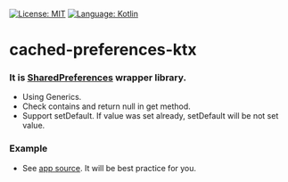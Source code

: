 [![License: MIT](https://img.shields.io/badge/License-MIT-yellow.svg)](https://opensource.org/licenses/MIT)
[![Language: Kotlin](https://img.shields.io/badge/Language-Kotlin-547ab7.svg)](https://kotlinlang.org/)

# cached-preferences-ktx

### It is [SharedPreferences](https://developer.android.com/reference/android/content/SharedPreferences) wrapper library.
- Using Generics.
- Check contains and return null in get method.
- Support setDefault. If value was set already, setDefault will be not set value.

### Example
- See [app source](https://github.com/flight95/cached-preferences-ktx/tree/master/app). It will be best practice for you.
